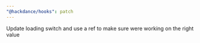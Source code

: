 ```yaml
---
"@hackdance/hooks": patch
---
```


Update loading switch and use a ref to make sure were working on the right value
